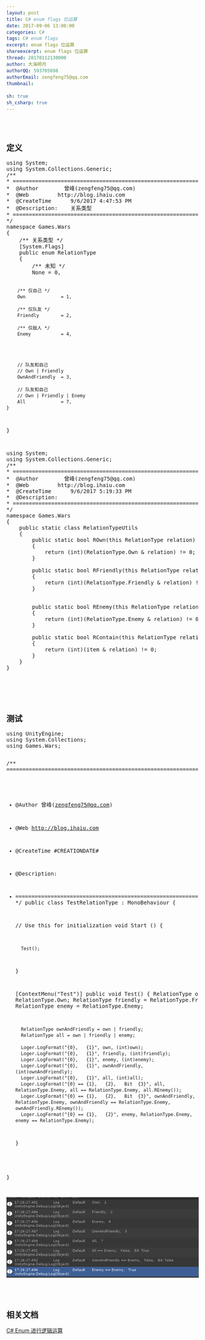 ```yaml
---
layout: post
title: C# enum flags 位运算
date: 2017-09-06 13:00:00
categories: C#
tags: C# enum flags
excerpt: enum flags 位运算
shareexcerpt: enum flags 位运算
thread: 20170112130000
author: 大海明月
authorQQ: 593705098
authorEmail: zengfeng75@qq.com
thumbnail: 

sh: true
sh_csharp: true
---
```





<br>
<br>
<h2 class="nav1">定义</h2>
<pre class="brush: csharp; ">
using System;
using System.Collections.Generic;
/** 
* ==============================================================================
*  @Author        曾峰(zengfeng75@qq.com) 
*  @Web         http://blog.ihaiu.com
*  @CreateTime      9/6/2017 4:47:53 PM
*  @Description:    关系类型
* ==============================================================================
*/
namespace Games.Wars
{
    /** 关系类型 */
    [System.Flags]
    public enum RelationType
    {
        /** 未知 */
        None = 0,

        /** 仅自己 */
        Own             = 1,

        /** 仅队友 */
        Friendly        = 2,

        /** 仅敌人 */
        Enemy           = 4,




        // 队友和自己
        // Own | Friendly 
        OwnAndFriendly  = 3,

        // 队友和自己
        // Own | Friendly | Enemy
        All             = 7,
    }
}

</pre>

<pre class="brush: csharp; ">
using System;
using System.Collections.Generic;
/** 
* ==============================================================================
*  @Author        曾峰(zengfeng75@qq.com) 
*  @Web         http://blog.ihaiu.com
*  @CreateTime      9/6/2017 5:19:33 PM
*  @Description:    
* ==============================================================================
*/
namespace Games.Wars
{
    public static class RelationTypeUtils
    {
        public static bool ROwn(this RelationType relation)
        {
            return (int)(RelationType.Own & relation) != 0;
        }

        public static bool RFriendly(this RelationType relation)
        {
            return (int)(RelationType.Friendly & relation) != 0;
        }


        public static bool REnemy(this RelationType relation)
        {
            return (int)(RelationType.Enemy & relation) != 0;
        }

        public static bool RContain(this RelationType relation, RelationType item)
        {
            return (int)(item & relation) != 0;
        }
    }
}


</pre>


<br>
<br>
<h2 class="nav1">测试</h2>
<pre class="brush: csharp; ">
using UnityEngine;
using System.Collections;
using Games.Wars;

/** ==============================================================================
*  @Author        曾峰(zengfeng75@qq.com) 
*  @Web         http://blog.ihaiu.com
*  @CreateTime      #CREATIONDATE#
*  @Description:     
* ==============================================================================
*/ 
public class TestRelationType : MonoBehaviour {

  // Use this for initialization
  void Start () {

        Test();
    }

    [ContextMenu("Test")]
    public void Test()
    {
        RelationType own = RelationType.Own;
        RelationType friendly = RelationType.Friendly;
        RelationType enemy = RelationType.Enemy;

        RelationType ownAndFriendly = own | friendly;
        RelationType all = own | friendly | enemy;

        Loger.LogFormat("{0},   {1}", own, (int)own);
        Loger.LogFormat("{0},   {1}", friendly, (int)friendly);
        Loger.LogFormat("{0},   {1}", enemy, (int)enemy);
        Loger.LogFormat("{0},   {1}", ownAndFriendly, (int)ownAndFriendly);
        Loger.LogFormat("{0},   {1}", all, (int)all);
        Loger.LogFormat("{0} == {1},   {2},   Bit  {3}", all, RelationType.Enemy, all == RelationType.Enemy, all.REnemy());
        Loger.LogFormat("{0} == {1},   {2},   Bit  {3}", ownAndFriendly, RelationType.Enemy, ownAndFriendly == RelationType.Enemy, ownAndFriendly.REnemy());
        Loger.LogFormat("{0} == {1},   {2}", enemy, RelationType.Enemy, enemy == RelationType.Enemy);
    }
  
}

</pre>


<p><img src="/assets/docpic/csharp_enum_flags.png" style="border: solid 1px #666;" /></p>




<br>
<br>
<h2 class="nav1">相关文档</h2>
<p><a target="_blank" href="http://www.cnblogs.com/zhaoqingqing/p/4821224.html">C# Enum 进行逻辑运算 </a></p>
